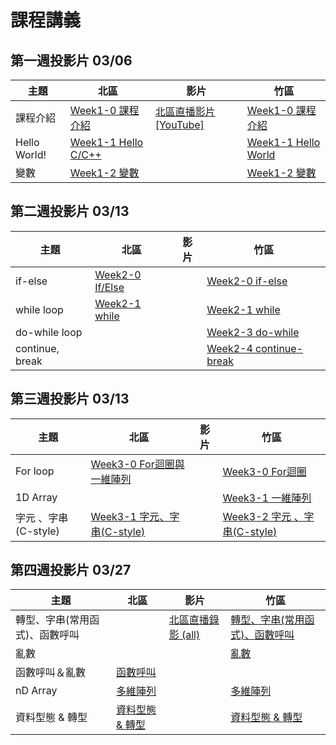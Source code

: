 # 課程講義

## 第一週投影片 03/06

| 主題         | 北區                                      | 影片 | 竹區 |
| ------------ | ----------------------------------------- | ---- | ---- |
| 課程介紹     | [Week1-0 課程介紹][tp-intro]              | [北區直播影片 [YouTube]][tp-yt-all-in-one]     |  [Week1-0 課程介紹][hc-intro]    |
| Hello World! | [Week1-1 Hello C/C++][tp-getting-started] |      | [Week1-1 Hello World][hc-getting-started]     |
| 變數         | [Week1-2 變數][tp-variables]              |      |[Week1-2 變數][hc-variables]|

[tp-intro]: https://drive.google.com/file/d/14ETYzcQK1DscPk_418FTsOd0yz3GHhlM/view?usp=sharing
[tp-getting-started]: https://www.csie.ntu.edu.tw/~b06902029/reveal.js/Sprout/2021/GettingStarted/#/
[tp-variables]: https://www.csie.ntu.edu.tw/~b06902029/reveal.js/Sprout/2021/Variables/#/
[tp-yt-all-in-one]: https://youtu.be/zNZ28UL-1-E
[hc-intro]: https://docs.google.com/presentation/d/1e1REcy_nbvigyJs79X21qmIsjrq-xvYVJlRaqDChgD8/edit?usp=sharing
[hc-getting-started]: https://docs.google.com/presentation/d/1PKSi_w4ByfEqsdobigMur0aPyXr9IeAcvP3H4d2ISiY/edit?usp=sharing
[hc-variables]: https://slides.com/hsutzu/variable

## 第二週投影片 03/13

| 主題         | 北區                                      | 影片 | 竹區 |
| ------------ | ----------------------------------------- | ---- | ---- |
| if-else      | [Week2-0 If/Else][tp-if-else]             |      | [Week2-0 if-else][hc-if-else]    |
| while loop   | [Week2-1 while][tp-while]                 |      | [Week2-1 while][hc-while]     |
| do-while loop|                                           |      | [Week2-3 do-while][hc-do-while] |
| continue, break|                                         |      | [Week2-4 continue-break][hc-continue-break] |
  
[tp-if-else]: https://www.csie.ntu.edu.tw/~b06902029/reveal.js/Sprout/2021/IfElse/#/
[tp-while]: https://slides.com/jt94/sprout-2021-while
[hc-if-else]: https://docs.google.com/presentation/d/1ZOdWIh0Uvy6w6cOxNIVj8DJDrhSQY1elhFzm9mVeXmk/edit?usp=sharing
[hc-while]: https://drive.google.com/file/d/1Z96tUIa7Xvr3MoSb9-0yf562fTCEt73z/view?usp=sharing
[hc-do-while]: https://hackmd.io/@i2y3z9dITSa_Q_7V7h-AoA/r1U_pZ1QO
[hc-continue-break]: https://hackmd.io/@i2y3z9dITSa_Q_7V7h-AoA/HyHcP_JQd

## 第三週投影片 03/13

| 主題         | 北區                                      | 影片 | 竹區 |
| ------------ | ----------------------------------------- | ---- | ---- |
| For loop     |[Week3-0 For迴圈與一維陣列][tp-for-and-array]|| [Week3-0 For迴圈][hc-for-loop] |
| 1D Array     ||| [Week3-1 一維陣列][hc-1d-array] |
| 字元 、字串(C-style) |[Week3-1 字元、字串(C-style)][tp-char]|| [Week3-2 字元 、字串(C-style)][hc-char] |

[hc-for-loop]: https://docs.google.com/presentation/d/1aVP6avP-h4LKeUqfbIU66rvz1XaLSUJ6P-4YAloFlpg/edit#slide=id.gc74ae06558_2_45
[hc-1d-array]: https://docs.google.com/presentation/d/1rs2BYzIC8tnU5OOMOIWkijHF-s3Akst_9TO8I4Jlhl0/edit#slide=id.gc745111b34_3_45
[hc-char]: https://slides.com/hsutzu/char
[tp-for-and-array]: https://drive.google.com/file/d/1_wF2Teh3V63Z0R6FNlHpGZ3x39XO8y77/view?usp=sharing
[tp-char]: https://slides.com/jt94/sprout-2021-c-string

## 第四週投影片 03/27
| 主題         | 北區                                      | 影片 | 竹區 |
| ------------ | ----------------------------------------- | ---- | ---- |
|轉型、字串(常用函式)、函數呼叫 | | [北區直播錄影 (all)][tp-yt-stream] | [轉型、字串(常用函式)、函數呼叫][hc-functioncall] |
| 亂數 | | | [亂數][hc-random] |
| 函數呼叫＆亂數 | [函數呼叫][tp-functions] | | |
|nD Array | [多維陣列][tp-ndarray]| |[多維陣列][hc-ndarray] |
|資料型態 & 轉型| [資料型態 & 轉型][tp-typecasting]||[資料型態 & 轉型][hc-typecasting]|

[tp-typecasting]: https://slides.com/arvinliu/typescasting
[tp-ndarray]: https://slides.com/arvinliu/nd-array
[tp-functions]: https://www.csie.ntu.edu.tw/~b06902029/reveal.js/Sprout/2021/Using-Functions/#/
[hc-typecasting]: https://docs.google.com/presentation/d/17hDzWNjVQO2qwvsmphYerxHBQlIJr3aJtyDc3_u8C2A/edit?usp=sharing
[hc-ndarray]: https://drive.google.com/file/d/1CiU1xrBzX6jHZ_FgoBgrlcZFqQqyxSMA/view?usp=sharing
[hc-functioncall]: https://hackmd.io/@grorge/BJodMCKMd#/
[hc-random]: https://hackmd.io/@grorge/SJ0YN0FMd#/
[tp-yt-stream]: https://youtu.be/SceXzXxl_UY
